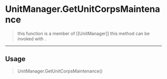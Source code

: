 # UnitManager.GetUnitCorpsMaintenance
> this function is a member of [[UnitManager]]
> this method can be invoked with `.`
-----
## Usage
> UnitManager.GetUnitCorpsMaintenance()
